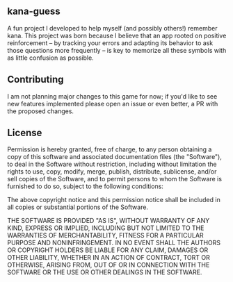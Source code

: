 ## kana-guess

A fun project I developed to help myself (and possibly others!) remember kana. This project was born because I believe that an app rooted on positive reinforcement – by tracking your errors and adapting its behavior to ask those questions more frequently – is key to memorize all these symbols with as little confusion as possible.

## Contributing

I am not planning major changes to this game for now; if you'd like to see new features implemented please open an issue or even better, a PR with the proposed changes.

## License

Permission is hereby granted, free of charge, to any person obtaining a copy of this software and associated documentation files (the "Software"), to deal in the Software without restriction, including without limitation the rights to use, copy, modify, merge, publish, distribute, sublicense, and/or sell copies of the Software, and to permit persons to whom the Software is furnished to do so, subject to the following conditions:

The above copyright notice and this permission notice shall be included in all copies or substantial portions of the Software.

THE SOFTWARE IS PROVIDED "AS IS", WITHOUT WARRANTY OF ANY KIND, EXPRESS OR IMPLIED, INCLUDING BUT NOT LIMITED TO THE WARRANTIES OF MERCHANTABILITY, FITNESS FOR A PARTICULAR PURPOSE AND NONINFRINGEMENT. IN NO EVENT SHALL THE AUTHORS OR COPYRIGHT HOLDERS BE LIABLE FOR ANY CLAIM, DAMAGES OR OTHER LIABILITY, WHETHER IN AN ACTION OF CONTRACT, TORT OR OTHERWISE, ARISING FROM, OUT OF OR IN CONNECTION WITH THE SOFTWARE OR THE USE OR OTHER DEALINGS IN THE SOFTWARE.
